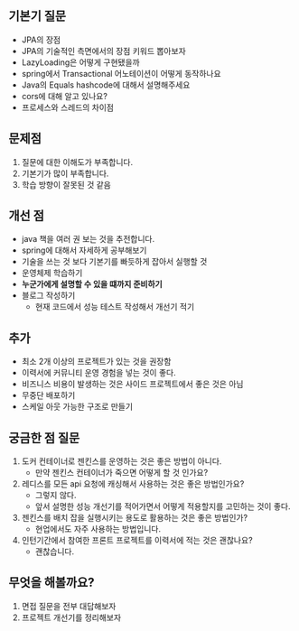 

## 기본기 질문
- JPA의 장점
- JPA의 기술적인 측면에서의 장점 키워드 뽑아보자
- LazyLoading은 어떻게 구현됐을까
- spring에서 Transactional 어노테이션이 어떻게 동작하나요
- Java의 Equals hashcode에 대해서 설명해주세요
- cors에 대해 알고 있나요?
- 프로세스와 스레드의 차이점


## 문제점
1. 질문에 대한 이해도가 부족합니다.
2. 기본기가 많이 부족합니다. 
3. 학습 방향이 잘못된 것 같음

## 개선 점
- java 책을 여러 권 보는 것을 추전합니다.
- spring에 대해서 자세하게 공부해보기
- 기술을 쓰는 것 보다 기본기를 빠듯하게 잡아서 실행할 것
- 운영체제 학습하기
- **누군가에게 설명할 수 있을 떄까지 준비하기**
- 블로그 작성하기
	- 현재 코드에서 성능 테스트 작성해서 개선기 적기
## 추가
- 최소 2개 이상의 프로젝트가 있는 것을 권장함
- 이력서에 커뮤니티 운영 경험을 넣는 것이 좋다.
- 비즈니스 비용이 발생하는 것은 사이드 프로젝트에서 좋은 것은 아님
- 무중단 배포하기
- 스케일 아웃 가능한 구조로 만들기

## 궁금한 점 질문 
1. 도커 컨테이너로 젠킨스를 운영하는 것은 좋은 방법이 아니다.
	- 만약 젠킨스 컨테이너가 죽으면 어떻게 할 것 인가요?
2. 레디스를 모든 api 요청에 캐싱해서 사용하는 것은 좋은 방법인가요?
	- 그렇지 않다. 
	- 앞서 설명한 성능 개선기를 적어가면서 어떻게 적용할지를 고민하는 것이 좋다. 
3. 젠킨스를 배치 잡을 실행시키는 용도로 활용하는 것은 좋은 방법인가?
	- 현업에서도 자주 사용하는 방법입니다. 
4. 인턴기간에서 참여한 프론트 프로젝트를 이력서에 적는 것은 괜찮나요?
	- 괜찮습니다. 

## 무엇을 해볼까요?
1. 면접 질문을 전부 대답해보자
2. 프로젝트 개선기를 정리해보자
